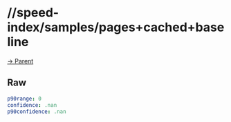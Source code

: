 
# //speed-index/samples/pages+cached+baseline

[→ Parent](../..)


## Raw


```yaml
p90range: 0
confidence: .nan
p90confidence: .nan

```

